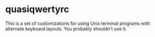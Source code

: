 <!--
    README.markdown
    ---------------

    SPDX-License-Identifier: CC0-1.0

    Written in 2012, 2014, 2018, 2023 by Lawrence Velazquez
    <vq@larryv.me>.

    To the extent possible under law, the author has dedicated all
    copyright and related and neighboring rights to this software to the
    public domain worldwide.  This software is distributed without any
    warranty.

    You should have received a copy of the CC0 Public Domain Dedication
    along with this software.  If not, see
    <https://creativecommons.org/publicdomain/zero/1.0/>.
-->


# quasiqwertyrc #

This is a set of customizations for using Unix terminal programs with
alternate keyboard layouts.  You probably shouldn't use it.
